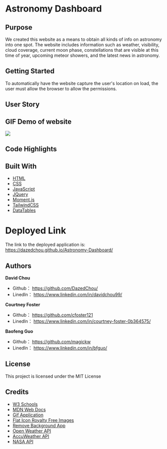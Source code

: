 # Astronomy Dashboard

## Purpose
We created this website as a means to obtain all kinds of info on astronomy into one spot. The website includes information such as weather, visibility, cloud coverage, current moon phase, constellations that are visible at this time of year, upcoming meteor showers, and the latest news in astronomy.

## Getting Started
To automatically have the website capture the user's location on load, the user must allow the browser to allow the permissions.

## User Story


## GIF Demo of website
![](./FullWebsite.gif)

## Code Highlights


## Built With

* [HTML](https://developer.mozilla.org/en-US/docs/Web/HTML)
* [CSS](https://developer.mozilla.org/en-US/docs/Web/CSS)
* [JavaScript](https://developer.mozilla.org/en-US/docs/Web/javascript)
* [JQuery](https://developer.mozilla.org/en-US/docs/Glossary/jQuery)
* [Moment.js](https://momentjs.com/docs/)
* [TailwindCSS](https://tailwindcss.com/)
* [DataTables](https://datatables.net/)


# Deployed Link

The link to the deployed application is: https://dazedchou.github.io/Astronomy-Dashboard/


## Authors

**David Chou**

- Github： https://github.com/DazedChou/
- LinedIn： https://www.linkedin.com/in/davidchou99/

**Courtney Foster**

- Github： https://github.com/cfoster121
- LinedIn： https://www.linkedin.com/in/courtney-foster-0b364575/

**Baofeng Guo**

- Github： https://github.com/magickw
- LinedIn： https://www.linkedin.com/in/bfguo/


## License
This project is licensed under the MIT License

## Credits
* [W3 Schools](https://www.w3schools.com/)
* [MDN Web Docs](https://developer.mozilla.org/en-US/)
* [Gif Application](https://gifox.io/)
* [Flat Icon Royalty Free Images](https://www.flaticon.com/)
* [Remove Background App](https://www.remove.bg/)
* [Open Weather API](https://openweathermap.org/api)
* [AccuWeather API](https://developer.accuweather.com/apis)
* [NASA API](https://api.nasa.gov/)

